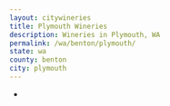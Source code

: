 ```yaml
---
layout: citywineries
title: Plymouth Wineries
description: Wineries in Plymouth, WA
permalink: /wa/benton/plymouth/
state: wa
county: benton
city: plymouth
---
```

-
